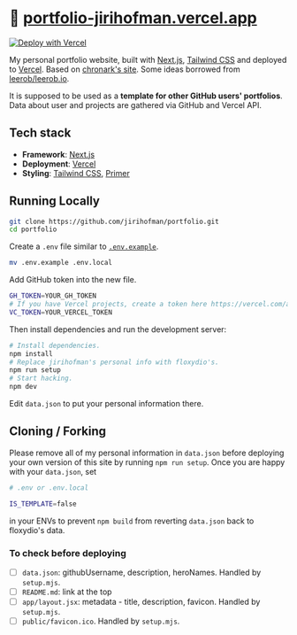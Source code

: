 # 🔗 [portfolio-jirihofman.vercel.app](https://portfolio-jirihofman.vercel.app)

[![Deploy with Vercel](https://vercel.com/button)](https://vercel.com/new/import?repository-url=https%3A%2F%2Fgithub.com%2Fjirihofman%2Fportfolio&env=GH_TOKEN,VC_TOKEN)

My personal portfolio website, built with [Next.js](https://nextjs.org/), [Tailwind CSS](https://tailwindcss.com/) and deployed to [Vercel](https://vercel.com/). Based on [chronark's site](https://chronark.com/). Some ideas borrowed from [leerob/leerob.io](https://github.com/leerob/leerob.io).

It is supposed to be used as a **template for other GitHub users' portfolios**. Data about user and projects are gathered via GitHub and Vercel API.

## Tech stack
- **Framework**: [Next.js](https://nextjs.org/)
- **Deployment**: [Vercel](https://vercel.com)
- **Styling**: [Tailwind CSS](https://tailwindcss.com), [Primer](https://primer.style/)
## Running Locally


```sh
git clone https://github.com/jirihofman/portfolio.git
cd portfolio
```


Create a `.env` file similar to [`.env.example`](https://github.com/jirihofman/profile/blob/main/.env.example).
```sh
mv .env.example .env.local
```
Add GitHub token into the new file.
```sh
GH_TOKEN=YOUR_GH_TOKEN
# If you have Vercel projects, create a token here https://vercel.com/account/tokens to get more info.
VC_TOKEN=YOUR_VERCEL_TOKEN
```

Then install dependencies and run the development server:
```sh
# Install dependencies.
npm install
# Replace jirihofman's personal info with floxydio's.
npm run setup
# Start hacking.
npm dev
```

Edit `data.json` to put your personal information there.


## Cloning / Forking

Please remove all of my personal information in `data.json` before deploying your own version of this site by running `npm run setup`. Once you are happy with your `data.json`, set
```sh
# .env or .env.local

IS_TEMPLATE=false
```
in your ENVs to prevent `npm build` from reverting `data.json` back to floxydio's data.

### To check before deploying
- [ ] `data.json`: githubUsername, description, heroNames. Handled by `setup.mjs`.
- [ ] `README.md`: link at the top
- [ ] `app/layout.jsx`: metadata - title, description, favicon. Handled by `setup.mjs`.
- [ ] `public/favicon.ico`. Handled by `setup.mjs`.
